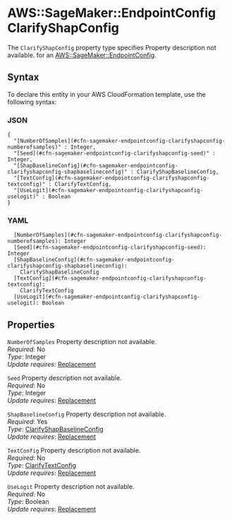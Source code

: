 # AWS::SageMaker::EndpointConfig ClarifyShapConfig<a name="aws-properties-sagemaker-endpointconfig-clarifyshapconfig"></a>

<a name="aws-properties-sagemaker-endpointconfig-clarifyshapconfig-description"></a>The `ClarifyShapConfig` property type specifies Property description not available\. for an [AWS::SageMaker::EndpointConfig](aws-resource-sagemaker-endpointconfig.md)\.

## Syntax<a name="aws-properties-sagemaker-endpointconfig-clarifyshapconfig-syntax"></a>

To declare this entity in your AWS CloudFormation template, use the following syntax:

### JSON<a name="aws-properties-sagemaker-endpointconfig-clarifyshapconfig-syntax.json"></a>

```
{
  "[NumberOfSamples](#cfn-sagemaker-endpointconfig-clarifyshapconfig-numberofsamples)" : Integer,
  "[Seed](#cfn-sagemaker-endpointconfig-clarifyshapconfig-seed)" : Integer,
  "[ShapBaselineConfig](#cfn-sagemaker-endpointconfig-clarifyshapconfig-shapbaselineconfig)" : ClarifyShapBaselineConfig,
  "[TextConfig](#cfn-sagemaker-endpointconfig-clarifyshapconfig-textconfig)" : ClarifyTextConfig,
  "[UseLogit](#cfn-sagemaker-endpointconfig-clarifyshapconfig-uselogit)" : Boolean
}
```

### YAML<a name="aws-properties-sagemaker-endpointconfig-clarifyshapconfig-syntax.yaml"></a>

```
  [NumberOfSamples](#cfn-sagemaker-endpointconfig-clarifyshapconfig-numberofsamples): Integer
  [Seed](#cfn-sagemaker-endpointconfig-clarifyshapconfig-seed): Integer
  [ShapBaselineConfig](#cfn-sagemaker-endpointconfig-clarifyshapconfig-shapbaselineconfig):
    ClarifyShapBaselineConfig
  [TextConfig](#cfn-sagemaker-endpointconfig-clarifyshapconfig-textconfig):
    ClarifyTextConfig
  [UseLogit](#cfn-sagemaker-endpointconfig-clarifyshapconfig-uselogit): Boolean
```

## Properties<a name="aws-properties-sagemaker-endpointconfig-clarifyshapconfig-properties"></a>

`NumberOfSamples` <a name="cfn-sagemaker-endpointconfig-clarifyshapconfig-numberofsamples"></a>
Property description not available\.  
_Required_: No  
_Type_: Integer  
_Update requires_: [Replacement](https://docs.aws.amazon.com/AWSCloudFormation/latest/UserGuide/using-cfn-updating-stacks-update-behaviors.html#update-replacement)

`Seed` <a name="cfn-sagemaker-endpointconfig-clarifyshapconfig-seed"></a>
Property description not available\.  
_Required_: No  
_Type_: Integer  
_Update requires_: [Replacement](https://docs.aws.amazon.com/AWSCloudFormation/latest/UserGuide/using-cfn-updating-stacks-update-behaviors.html#update-replacement)

`ShapBaselineConfig` <a name="cfn-sagemaker-endpointconfig-clarifyshapconfig-shapbaselineconfig"></a>
Property description not available\.  
_Required_: Yes  
_Type_: [ClarifyShapBaselineConfig](aws-properties-sagemaker-endpointconfig-clarifyshapbaselineconfig.md)  
_Update requires_: [Replacement](https://docs.aws.amazon.com/AWSCloudFormation/latest/UserGuide/using-cfn-updating-stacks-update-behaviors.html#update-replacement)

`TextConfig` <a name="cfn-sagemaker-endpointconfig-clarifyshapconfig-textconfig"></a>
Property description not available\.  
_Required_: No  
_Type_: [ClarifyTextConfig](aws-properties-sagemaker-endpointconfig-clarifytextconfig.md)  
_Update requires_: [Replacement](https://docs.aws.amazon.com/AWSCloudFormation/latest/UserGuide/using-cfn-updating-stacks-update-behaviors.html#update-replacement)

`UseLogit` <a name="cfn-sagemaker-endpointconfig-clarifyshapconfig-uselogit"></a>
Property description not available\.  
_Required_: No  
_Type_: Boolean  
_Update requires_: [Replacement](https://docs.aws.amazon.com/AWSCloudFormation/latest/UserGuide/using-cfn-updating-stacks-update-behaviors.html#update-replacement)
